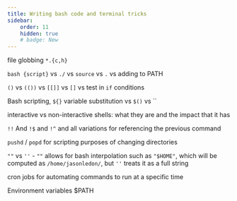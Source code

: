 ```yaml
---
title: Writing bash code and terminal tricks
sidebar:
    order: 11
    hidden: true
    # badge: New
---
```


<!-- TODO: Maybe consider merging this with the dotfiles lesson -->

file globbing
`*.{c,h}`

`bash {script}` vs `./` vs `source` vs `.` vs adding to PATH

`()` vs `(())` vs `[[]]` vs `[]` vs test in `if` conditions

Bash scripting, `${}` variable substitution vs `$()` vs ``

interactive vs non-interactive shells: what they are and the impact that it has

`!!` And `!$` and `!^` and all variations for referencing the previous command

`pushd` / `popd` for scripting purposes of changing directories

`""` vs `''` - `""` allows for bash interpolation such as `"$HOME"`, which will be computed as `/home/jasonledon/`, but `''` treats it as a full string

cron jobs for automating commands to run at a specific time

Environment variables
$PATH

